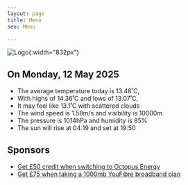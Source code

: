 ```yaml
---
layout: page
title: Menu
seo: Menu

---
```


![Logo](/images/logo.jpg){:width="832px"}

<!-- weather_marker starts -->
## On Monday, 12 May 2025

- The average temperature today is 13.48˚C,
- With highs of 14.36˚C and lows of 13.07˚C,
- It may feel like 13.1˚C with scattered clouds
- The wind speed is 1.58m/s and visibility is 10000m
- The pressure is 1014hPa and humidity is 85%
- The sun will rise at 04:19 and set at 19:50

<!-- weather_marker ends -->

## Sponsors

- [Get £50 credit when switching to Octopus Energy](https://bit.ly/3oD1nnS)
- [Get £75 when taking a 1000mb YouFibre broadband plan](https://aklam.io/91zWhU?)

